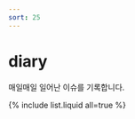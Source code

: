 ```yaml
---
sort: 25
---
```


# diary

매일매일 일어난 이슈를 기록합니다.

{% include list.liquid all=true %}

<script src="https://utteranc.es/client.js"
        repo="chobyungwoo/chobyungwoo.github.io"
        issue-term="pathname"
        label="cbw-issue"
        theme="github-light"
        crossorigin="anonymous"
        async>
</script>
